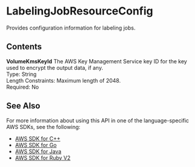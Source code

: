 # LabelingJobResourceConfig<a name="API_LabelingJobResourceConfig"></a>

Provides configuration information for labeling jobs\.

## Contents<a name="API_LabelingJobResourceConfig_Contents"></a>

 **VolumeKmsKeyId**   <a name="SageMaker-Type-LabelingJobResourceConfig-VolumeKmsKeyId"></a>
The AWS Key Management Service key ID for the key used to encrypt the output data, if any\.  
Type: String  
Length Constraints: Maximum length of 2048\.  
Required: No

## See Also<a name="API_LabelingJobResourceConfig_SeeAlso"></a>

For more information about using this API in one of the language\-specific AWS SDKs, see the following:
+  [AWS SDK for C\+\+](https://docs.aws.amazon.com/goto/SdkForCpp/sagemaker-2017-07-24/LabelingJobResourceConfig) 
+  [AWS SDK for Go](https://docs.aws.amazon.com/goto/SdkForGoV1/sagemaker-2017-07-24/LabelingJobResourceConfig) 
+  [AWS SDK for Java](https://docs.aws.amazon.com/goto/SdkForJava/sagemaker-2017-07-24/LabelingJobResourceConfig) 
+  [AWS SDK for Ruby V2](https://docs.aws.amazon.com/goto/SdkForRubyV2/sagemaker-2017-07-24/LabelingJobResourceConfig) 